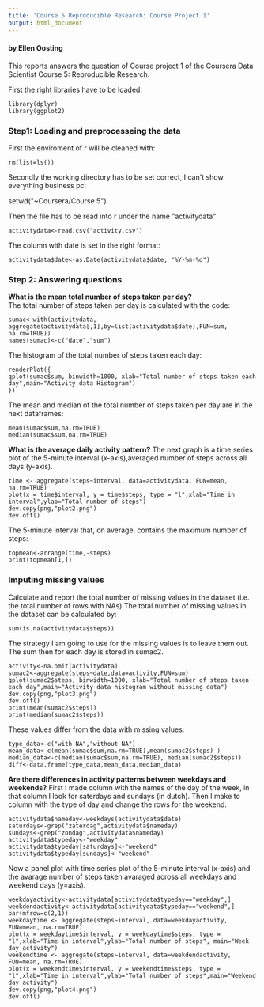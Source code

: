 ```yaml
---
title: 'Course 5 Reproducible Research: Course Project 1'
output: html_document
---
```

#### by Ellen Oosting

This reports answers the question of Course project 1 of the Coursera Data Scientist Course 5: Reproducible Research. 

First the right libraries have to be loaded:
```{r  message=F, warning=F}
library(dplyr)
library(ggplot2)
```

### Step1: Loading and preprocesseing the data
First the enviroment of r will be cleaned with:
```{r}
rm(list=ls())
```
Secondly the working directory has to be set correct, I can't show everything business pc:

setwd("~Coursera/Course 5")

Then the file has to be read into r under the name "activitydata"
```{r}
activitydata<-read.csv("activity.csv")
```
The column with date is set in the right format:
```{r}
activitydata$date<-as.Date(activitydata$date, "%Y-%m-%d")
```

### Step 2: Answering questions
**What is the mean total number of steps taken per day?**  
The total number of steps taken per day is calculated with the code:
```{r}
sumac<-with(activitydata, aggregate(activitydata[,1],by=list(activitydata$date),FUN=sum, na.rm=TRUE))  
names(sumac)<-c("date","sum")
```
The histogram of the total number of steps taken each day: 
```{r echo=FALSE}
renderPlot({
qplot(sumac$sum, binwidth=1000, xlab="Total number of steps taken each day",main="Activity data Histogram")
})
```
  
The mean and median of the total number of steps taken per day are in the next dataframes:
```{r}
mean(sumac$sum,na.rm=TRUE)
median(sumac$sum,na.rm=TRUE)
```
**What is the average daily activity pattern?**
The next graph is a time series plot of the 5-minute interval (x-axis),averaged number of steps across all days (y-axis).
```{r}
time <- aggregate(steps~interval, data=activitydata, FUN=mean, na.rm=TRUE)
plot(x = time$interval, y = time$steps, type = "l",xlab="Time in interval",ylab="Total number of steps") 
dev.copy(png,"plot2.png")
dev.off()
```
The 5-minute interval that, on average, contains the maximum number of steps:
```{r}
topmean<-arrange(time,-steps)
print(topmean[1,])  
```


### Imputing missing values
Calculate and report the total number of missing values in the dataset (i.e. the total number of rows with NAs)
The total number of missing values in the dataset can be calculated by:
```{r}
sum(is.na(activitydata$steps))
```

The strategy I am going to use for the missing values is to leave them out. The sum then for each day is stored in sumac2.

```{r}
activity<-na.omit(activitydata)
sumac2<-aggregate(steps~date,data=activity,FUN=sum)
qplot(sumac2$steps, binwidth=1000, xlab="Total number of steps taken each day",main="Activity data histogram without missing data")
dev.copy(png,"plot3.png")
dev.off()
print(mean(sumac2$steps))
print(median(sumac2$steps))
```

These values differ from the data with missing values:
```{r}
type_data<-c("with NA","without NA")
mean_data<-c(mean(sumac$sum,na.rm=TRUE),mean(sumac2$steps) )
median_data<-c(median(sumac$sum,na.rm=TRUE), median(sumac2$steps))
diff<-data.frame(type_data,mean_data,median_data)
```

**Are there differences in activity patterns between weekdays and weekends?**
First I made column with the names of the day of the week, in that column I look for saterdays and sundays (in dutch). Then I make to column with the type of day and change the rows for the weekend.

```{r}
activitydata$nameday<-weekdays(activitydata$date)
saturdays<-grep("zaterdag",activitydata$nameday)
sundays<-grep("zondag",activitydata$nameday)
activitydata$typeday<-"weekday"
activitydata$typeday[saturdays]<-"weekend"
activitydata$typeday[sundays]<-"weekend"

```

Now a panel plot with time series plot of the 5-minute interval (x-axis) and the avarage number of steps taken avaraged across all weekdays and weekend days (y=axis). 

```{r}
weekdayactivity<-activitydata[activitydata$typeday=="weekday",]
weekdendactivity<-activitydata[activitydata$typeday=="weekend",]
par(mfrow=c(2,1))
weekdaytime <- aggregate(steps~interval, data=weekdayactivity, FUN=mean, na.rm=TRUE)
plot(x = weekdaytime$interval, y = weekdaytime$steps, type = "l",xlab="Time in interval",ylab="Total number of steps", main="Week day activity") 
weekendtime <- aggregate(steps~interval, data=weekdendactivity, FUN=mean, na.rm=TRUE)
plot(x = weekendtime$interval, y = weekendtime$steps, type = "l",xlab="Time in interval",ylab="Total number of steps",main="Weekend day activity") 
dev.copy(png,"plot4.png")
dev.off()
```


